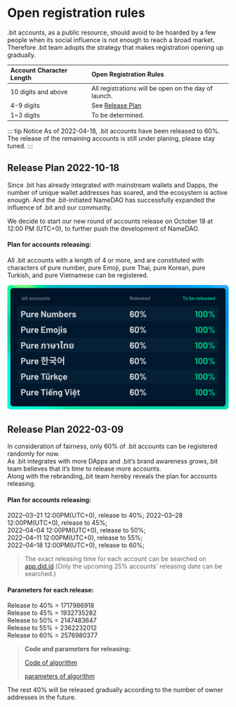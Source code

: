 # Open registration rules

.bit accounts, as a public resource, should avoid to be hoarded by a few people when its social influence is not enough to reach a broad market. Therefore .bit team adopts the strategy that makes registration opening up gradually.

| Account Character Length | Open Registration Rules                              |
| :----------------------- |:-----------------------------------------------------|
| 10 digits and above      | All registrations will be open on the day of launch. |
| 4-9 digits               | See [Release Plan](#release-plan)                    |
| 1~3 digits               | To be determined.                                    |

::: tip Notice 
As of 2022-04-18, .bit accounts have been released to 60%. The release of the remaining accounts is still under planing, please stay tuned. 
:::

## Release Plan 2022-10-18
Since .bit has already integrated with mainstream wallets and Dapps, the number of unique wallet addresses has soared, and the ecosystem is active enough.
And the .bit-initiated NameDAO has successfully expanded the influence of .bit and our community.

We decide to start our new round of accounts release on October 18 at 12:00 PM (UTC+0), to further push the development of NameDAO.

#### Plan for accounts releasing:
All .bit accounts with a length of 4 or more, and are constituted with characters of pure number, pure Emoji, pure Thai, pure Korean, pure Turkish, and pure Vietnamese can be registered.

![release-plan-1018.png](./release-plan-1018.png)

## Release Plan 2022-03-09
In consideration of fairness, only 60% of .bit accounts can be registered randomly for now.  
As .bit integrates with more DApps and .bit’s brand awareness grows,.bit team believes that it’s time to release more accounts.   
Along with the rebranding,.bit team hereby reveals the plan for accounts releasing.

#### Plan for accounts releasing:
2022–03–21 12:00PM(UTC+0), release to 40%;
2022–03–28 12:00PM(UTC+0), release to 45%;  
2022–04–04 12:00PM(UTC+0), release to 50%;  
2022–04–11 12:00PM(UTC+0), release to 55%;  
2022–04–18 12:00PM(UTC+0), release to 60%;

> The exact releasing time for each account can be searched on [app.did.id](https://app.did.id).(Only the upcoming 25% accounts' releasing date can be searched.)

#### Parameters for each release:
Release to 40% = 1717986918  
Release to 45% = 1932735282  
Release to 50% = 2147483647  
Release to 55% = 2362232012  
Release to 60% = 2576980377  

> **Code and parameters for releasing:**
>
> [Code of algorithm](https://github.com/dotbitHQ/das-contracts/blob/7717330047772f51855d79bd67b77dede34d0bf8/contracts/pre-account-cell-type/src/entry.rs#L597-L630)
> 
> [parameters of algorithm](https://github.com/dotbitHQ/das-contracts/blob/7717330047772f51855d79bd67b77dede34d0bf8/contracts/pre-account-cell-type/src/entry.rs#L607)

The rest 40% will be released gradually according to the number of owner addresses in the future.




